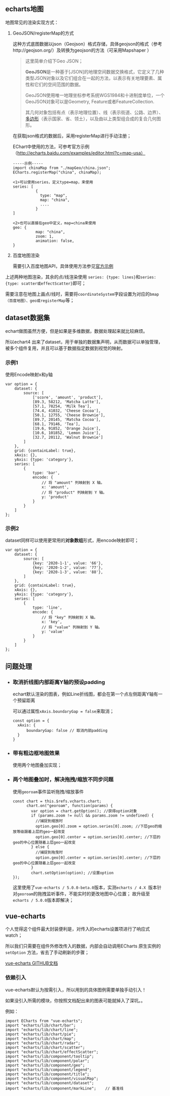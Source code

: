 ## echarts地图

地图常见的渲染实现方式：

1. GeoJSON/registerMap的方式

   这种方式底图数据以json（Geojson）格式存储，具体geojson的格式（参考http://geojson.org/）及转换为geojson的方法（可采用Mapshaper ）

   > 这里简单介绍下Geo JSON；
   >
   > **GeoJSON**是一种基于[JSON]的地理空间数据交换格式，它定义了几种类型JSON对象以及它们组合在一起的方法，以表示有关地理要素、属性和它们的空间范围的数据。
   >
   > GeoJSON使用唯一地理坐标参考系统WGS1984和十进制度单位，一个GeoJSON对象可以是Geometry, Feature或者FeatureCollection.
   >
   > 其几何对象包括有点（表示地理位置）、线（表示街道、公路、边界）、[多边形](https://zh.wikipedia.org/wiki/多边形)（表示国家、省、领土），以及由以上类型组合成的复合几何图形。

   在获取json格式的数据后，采用registerMap进行手动注册；

   EChart中使用的方法，可参考官方示例（http://echarts.baidu.com/examples/editor.html?c=map-usa）

   ```
   -----示例-----
   import chinaMap from "./mapGeo/china.json";
   ECharts.registerMap("china", chinaMap);
   
   <1>可以使用series，定义type=map，来使用
   series: [
             {
               type: "map",
               map: "china",
               ....
             }
   ]
   
   <2>也可以直接在geo中定义，map=china来使用
   geo: {
             map: "china",
             zoom: 1,
             animation: false,
   }
   ```

2. 百度地图渲染

   需要引入百度地图API，具体使用方法参见[官方示例](https://echarts.apache.org/examples/zh/editor.html?c=lines-bmap-effect)

上述两种地图渲染，其余的点/线渲染使用 `series: {type: lines}`和``series: {type: scatter或effectScatter}``即可；

需要注意在地图上画点/线时，需要将`coordinateSystem`字段设置为对应的`bmap（百度地图）、geo或registerMap`等；

## dataset数据集

echart做图虽然方便，但是如果是多维数据，数据处理起来就比较麻烦。

所以echart4 出来了dataset，用于单独的数据集声明，从而数据可以单独管理，被多个组件复用，并且可以基于数据指定数据到视觉的映射。

### 示例1

使用Encode映射x和y轴

```
var option = {
    dataset: {
        source: [
            ['score', 'amount', 'product'],
            [89.3, 58212, 'Matcha Latte'],
            [57.1, 78254, 'Milk Tea'],
            [74.4, 41032, 'Cheese Cocoa'],
            [50.1, 12755, 'Cheese Brownie'],
            [89.7, 20145, 'Matcha Cocoa'],
            [68.1, 79146, 'Tea'],
            [19.6, 91852, 'Orange Juice'],
            [10.6, 101852, 'Lemon Juice'],
            [32.7, 20112, 'Walnut Brownie']
        ]
    },
    grid: {containLabel: true},
    xAxis: {},
    yAxis: {type: 'category'},
    series: [
        {
            type: 'bar',
            encode: {
                // 将 "amount" 列映射到 X 轴。
                x: 'amount',
                // 将 "product" 列映射到 Y 轴。
                y: 'product'
            }
        }
    ]
};
```

### 示例2

dataset同样可以使用更常用的**对象数组**形式，用encode映射即可；

```
var option = {
    dataset: {
        source: [
            {key: '2020-1-1', value: '66'},
            {key: '2020-1-2', value: '77'},
            {key: '2020-1-3', value: '88'},
        ]
    },
    grid: {containLabel: true},
    xAxis: {},
    yAxis: {type: 'category'},
    series: [
        {
            type: 'line',
            encode: {
                // 将 "key" 列映射到 X 轴。
                x: 'key',
                // 将 "value" 列映射到 Y 轴。
                y: 'value'
            }
        }
    ]
};
```



## 问题处理

- ### 取消折线图内部距离Y轴的预设padding

  echart默认渲染的图表，例如Line折线图，都会在第一个点左侧距离Y轴有一个预留距离

  可以通过属性`xAxis.boundaryGap = false`来取消；

  ```
  const option = {
  	xAxis: {
  		boundaryGap: false // 取消内部padding
  	}
  }
  ```

- ### 带有粗边框地图效果

  使用两个地图叠加实现；

- ### 两个地图叠加时，解决拖拽/缩放不同步问题

  使用`georoam`事件监听拖拽/缩放事件

  ```
  const chart = this.$refs.vcharts.chart;
        chart.on("georoam", function(params) {
          var option = chart.getOption(); //获得option对象
          if (params.zoom != null && params.zoom != undefined) {
            //捕捉到缩放时
            option.geo[0].zoom = option.series[0].zoom; //下层geo的缩放等级跟着上层的geo一起改变
            option.geo[0].center = option.series[0].center; //下层的geo的中心位置随着上层geo一起改变
          } else {
            //捕捉到拖曳时
            option.geo[0].center = option.series[0].center; //下层的geo的中心位置随着上层geo一起改变
          }
          chart.setOption(option); //设置option
  });
  ```

  这里使用了`vue-echarts / 5.0.0-beta.0`版本，实测`echarts / 4.X `版本针对`georoam`的拖拽监听事件，不能实时的更改地图中心位置； 故升级至`echarts / 5.0.0`版本即解决；



## vue-echarts

个人觉得这个组件最大封装便利是，对传入的echarts设置项进行了响应式watch；

所以我们只需要在组件外修改传入的数据，内部会自动调用ECharts 原生实例的 `setOption` 方法，省去了手动刷新的步骤；

[vue-echarts GITHUB文档](https://github.com/ecomfe/vue-echarts/blob/master/README.zh_CN.md)

### 依赖引入

vue-echarts默认为按需引入，所以用到的具体图例需要单独手动引入！

如果没引入所需的模块，你按照文档配出来的图表可能就掉入了深坑。。

例如：

```
import ECharts from "vue-echarts";
import "echarts/lib/chart/bar";
import "echarts/lib/chart/line";
import "echarts/lib/chart/pie";
import "echarts/lib/chart/map";
import "echarts/lib/chart/radar";
import "echarts/lib/chart/scatter";
import "echarts/lib/chart/effectScatter";
import "echarts/lib/component/tooltip";
import "echarts/lib/component/polar";
import "echarts/lib/component/geo";
import "echarts/lib/component/legend";
import "echarts/lib/component/title";
import "echarts/lib/component/visualMap";
import "echarts/lib/component/dataset";
import "echarts/lib/component/markLine";    // 基准线
```


